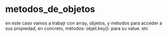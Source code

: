 # metodos_de_objetos
en este caso vamos a trabajr con array, objetos, y métodos para acceder a sus propiedad, en concreto, métodos: objet.key(): para su value. etc
